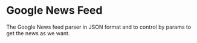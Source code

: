 # Google News Feed

The Google News feed parser in JSON format and to control by params to get the news as we want.
